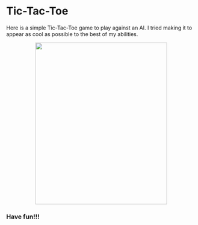 # Tic-Tac-Toe
Here is a simple Tic-Tac-Toe game to play against an AI. I tried making it to appear as cool as possible to the best of my abilities.
<p align ="center"><img src = "https://imgur.com/DYJBiL7.png" height = "430px" width = "350px"/></p>

### Have fun!!!
